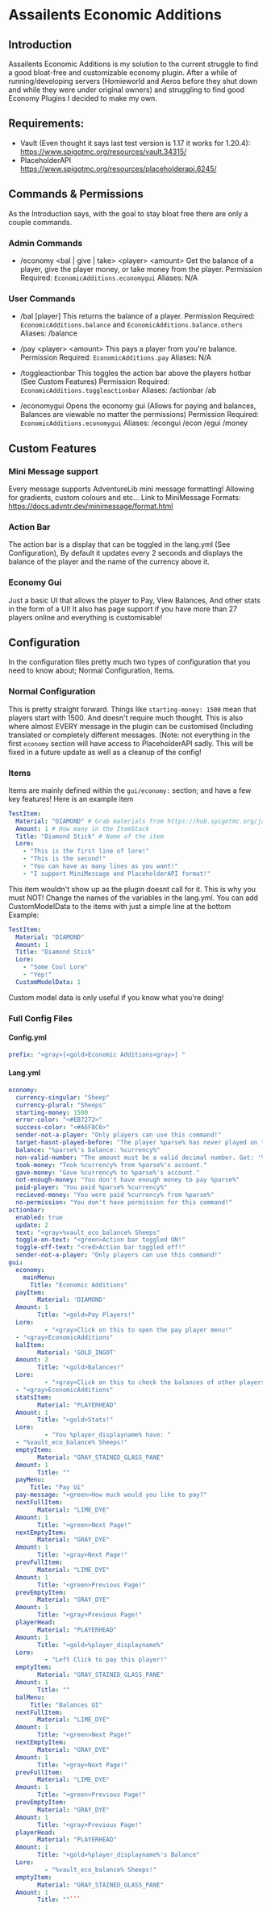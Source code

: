 # Assailents Economic Additions
## Introduction
Assailents Economic Additions is my solution to the current struggle to find a good bloat-free and customizable economy plugin. After a while of running/developing servers (Homieworld and Aeros before they shut down and while they were under original owners) and struggling to find good Economy Plugins I decided to make my own.
## Requirements:
* Vault (Even thought it says last test version is 1.17 it works for 1.20.4): https://www.spigotmc.org/resources/vault.34315/
* PlaceholderAPI
https://www.spigotmc.org/resources/placeholderapi.6245/

## Commands & Permissions
As the Introduction says, with the goal to stay bloat free there are only a couple commands.
### Admin Commands
* /economy <bal | give | take> \<player> \<amount>
Get the balance of a player, give the player money, or take money from the player.
Permission Required: `EconomicAdditions.economygui`
Aliases: N/A

### User Commands
* /bal [player] 
This returns the balance of a player.
Permission Required: `EconomicAdditions.balance` and `EconomicAdditions.balance.others`
Aliases: /balance

* /pay \<player> \<amount>
This pays a player from you're balance.
Permission Required: `EconomicAdditions.pay`
Aliases: N/A

* /toggleactionbar
This toggles the action bar above the players hotbar (See Custom Features)
Permission Required: `EconomicAdditions.toggleactionbar`
Aliases: /actionbar /ab

* /economygui
Opens the economy gui (Allows for paying and balances, Balances are viewable no matter the permissions)
Permission Required: `EconomicAdditions.economygui`
Aliases: /econgui /econ /egui /money

## Custom Features
### Mini Message support
Every message supports AdventureLib mini message formatting! Allowing for gradients, custom colours and etc...
Link to MiniMessage Formats: https://docs.advntr.dev/minimessage/format.html

### Action Bar
The action bar is a display that can be toggled in the lang.yml (See Configuration), By default it updates every 2 seconds and displays the balance of the player and the name of the currency above it.

### Economy Gui
Just a basic UI that allows the player to Pay, View Balances, And other stats in the form of a UI!
It also has page support if you have more than 27 players online and everything is customisable!

## Configuration

In the configuration files pretty much two types of configuration that you need to know about;
Normal Configuration,
Items.

### Normal Configuration
This is pretty straight forward. Things like `starting-money: 1500` mean that players start with 1500. And doesn't require much thought. This is also where almost EVERY message in the plugin can be customised (Including translated or completely different messages. (Note: not everything in the first `economy` section will have access to PlaceholderAPI sadly. This will be fixed in a future update as well as a cleanup of the config!

### Items
Items are mainly defined within the `gui/economy:` section; and have a few key features!
Here is an example item
```yml
TestItem:
  Material: "DIAMOND" # Grab materials from https://hub.spigotmc.org/javadocs/bukkit/org/bukkit/Material.html besides "PLAYERHEAD" more on that later.
  Amount: 1 # How many in the ItemStack
  Title: "Diamond Stick" # Name of the item
  Lore:
    - "This is the first line of lore!"
    - "This is the second!"
    - "You can have as many lines as you want!"
    - "I support MiniMessage and PlaceholderAPI format!"
 ```
 This item wouldn't show up as the plugin doesnt call for it. This is why you must NOT! Change the names of the variables in the lang.yml.
 You can add CustomModelData to the items with just a simple line at the bottom
 Example:
 ```yml
 TestItem:
   Material: "DIAMOND"
   Amount: 1
   Title: "Diamond Stick"
   Lore:
     - "Some Cool Lore"
     - "Yep!"
   CustomModelData: 1
   ```
   Custom model data is only useful if you know what you're doing!

### Full Config Files
#### Config.yml
```yml
prefix: "<gray>[<gold>Economic Additions<gray>] "
```

#### Lang.yml
```yml
economy:  
  currency-singular: "Sheep"  
  currency-plural: "Sheeps"  
  starting-money: 1500  
  error-color: "<#EB7272>"  
  success-color: "<#A6F8C6>"  
  sender-not-a-player: "Only players can use this command!"  
  target-hasnt-played-before: "The player %parse% has never played on this server before!"  
  balance: "%parse%'s balance: %currency%"  
  non-valid-number: "The amount must be a valid decimal number. Got: '%parse%'."  
  took-money: "Took %currency% from %parse%'s account."  
  gave-money: "Gave %currency% to %parse%'s account."  
  not-enough-money: "You don't have enough money to pay %parse%"  
  paid-player: "You paid %parse% %currency%"  
  recieved-money: "You were paid %currency% from %parse%"  
  no-permission: "You don't have permission for this command!"  
actionbar:  
  enabled: true  
  update: 2  
  text: "<gray>%vault_eco_balance% Sheeps"  
  toggle-on-text: "<green>Action bar toggled ON!"  
  toggle-off-text: "<red>Action bar toggled off!"  
  sender-not-a-player: "Only players can use this command!"  
gui:  
  economy:  
    mainMenu:  
      Title: "Economic Additions"  
  payItem:  
        Material: 'DIAMOND'  
  Amount: 1  
        Title: "<gold>Pay Players!"  
  Lore:  
          - "<gray>Click on this to open the pay player menu!"  
  - "<gray>EconomicAdditions"  
  balItem:  
        Material: 'GOLD_INGOT'  
  Amount: 2  
        Title: "<gold>Balances!"  
  Lore:  
          - "<gray>Click on this to check the balances of other players!"  
  - "<gray>EconomicAdditions"  
  statsItem:  
        Material: "PLAYERHEAD"  
  Amount: 1  
        Title: "<gold>Stats!"  
  Lore:  
          - "You %player_displayname% have: "  
  - "%vault_eco_balance% Sheeps!"  
  emptyItem:  
        Material: "GRAY_STAINED_GLASS_PANE"  
  Amount: 1  
        Title: ""  
  payMenu:  
      Title: "Pay Ui"  
  pay-message: "<green>How much would you like to pay?"  
  nextFullItem:  
        Material: "LIME_DYE"  
  Amount: 1  
        Title: "<green>Next Page!"  
  nextEmptyItem:  
        Material: "GRAY_DYE"  
  Amount: 1  
        Title: "<gray>Next Page!"  
  prevFullItem:  
        Material: "LIME_DYE"  
  Amount: 1  
        Title: "<green>Previous Page!"  
  prevEmptyItem:  
        Material: "GRAY_DYE"  
  Amount: 1  
        Title: "<gray>Previous Page!"  
  playerHead:  
        Material: "PLAYERHEAD"  
  Amount: 1  
        Title: "<gold>%player_displayname%"  
  Lore:  
          - "Left Click to pay this player!"  
  emptyItem:  
        Material: "GRAY_STAINED_GLASS_PANE"  
  Amount: 1  
        Title: ""  
  balMenu:  
      Title: "Balances UI"  
  nextFullItem:  
        Material: "LIME_DYE"  
  Amount: 1  
        Title: "<green>Next Page!"  
  nextEmptyItem:  
        Material: "GRAY_DYE"  
  Amount: 1  
        Title: "<gray>Next Page!"  
  prevFullItem:  
        Material: "LIME_DYE"  
  Amount: 1  
        Title: "<green>Previous Page!"  
  prevEmptyItem:  
        Material: "GRAY_DYE"  
  Amount: 1  
        Title: "<gray>Previous Page!"  
  playerHead:  
        Material: "PLAYERHEAD"  
  Amount: 1  
        Title: "<gold>%player_displayname%'s Balance"  
  Lore:  
          - "%vault_eco_balance% Sheeps!"  
  emptyItem:  
        Material: "GRAY_STAINED_GLASS_PANE"  
  Amount: 1  
        Title: ""```
